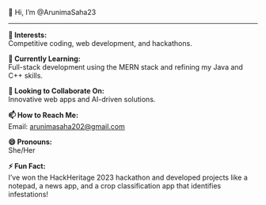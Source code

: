 👋 Hi, I’m @ArunimaSaha23

---

**👀 Interests:**  
Competitive coding, web development, and hackathons.

**🌱 Currently Learning:**  
Full-stack development using the MERN stack and refining my Java and C++ skills.

**💞️ Looking to Collaborate On:**  
Innovative web apps and AI-driven solutions.

**📫 How to Reach Me:**  
Email: [arunimasaha202@gmail.com](mailto:arunimasaha202@gmail.com)

**😄 Pronouns:**  
She/Her

**⚡ Fun Fact:**  
I’ve won the HackHeritage 2023 hackathon and developed projects like a notepad, a news app, and a crop classification app that identifies infestations!
